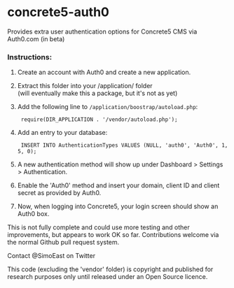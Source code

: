 # concrete5-auth0
Provides extra user authentication options for Concrete5 CMS via Auth0.com (in beta)

### Instructions:

1. Create an account with Auth0 and create a new application.

2. Extract this folder into your /application/ folder  
   (will eventually make this a package, but it's not as yet)

3. Add the following line to `/application/boostrap/autoload.php`:

        require(DIR_APPLICATION . '/vendor/autoload.php');

4. Add an entry to your database:

        INSERT INTO AuthenticationTypes VALUES (NULL, 'auth0', 'Auth0', 1, 5, 0);
 
5. A new authentication method will show up under Dashboard > Settings > Authentication.

6. Enable the 'Auth0' method and insert your domain, client ID and client secret as provided by Auth0.

7. Now, when logging into Concrete5, your login screen should show an Auth0 box.

This is not fully complete and could use more testing and other improvements, but appears to work OK so far. Contributions welcome via the normal Github pull request system.

Contact @SimoEast on Twitter

This code (excluding the 'vendor' folder) is copyright and published for research purposes only until released under an Open Source licence.
